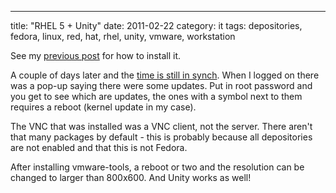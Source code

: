 ---
title: "RHEL 5 + Unity"
date: 2011-02-22
category: it
tags: depositories, fedora, linux, red, hat, rhel, unity, vmware, workstation

See my [previous post](http://www.guldmyr.com/blog/red-hat-enterprise-linuxrhel-in-vmware-workstation/) for how to install it.

A couple of days later and the [time is still in synch](http://www.guldmyr.com/blog/time-sync-for-linux-vms-in-vmware-workstation/ "rhel synch vmware workstation"). When I logged on there was a pop-up saying there were some updates. Put in root password and you get to see which are updates, the ones with a symbol next to them requires a reboot (kernel update in my case).

The VNC that was installed was a VNC client, not the server. There aren't that many packages by default - this is probably because all depositories are not enabled and that this is not Fedora.

After installing vmware-tools, a reboot or two and the resolution can be changed to larger than 800x600. And Unity works as well!
